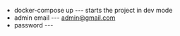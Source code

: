 - docker-compose up --- starts the project in dev mode
- admin email --- admin@gmail.com
- password --- 